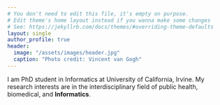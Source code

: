 ```yaml
---
# You don't need to edit this file, it's empty on purpose.
# Edit theme's home layout instead if you wanna make some changes
# See: https://jekyllrb.com/docs/themes/#overriding-theme-defaults
layout: single
author_profile: true
header:
  image: "/assets/images/header.jpg"
  caption: "Photo credit: Vincent van Gogh"
---
```


I am PhD student in Informatics at University of California, Irvine. My research interests are in the interdisciplinary field of public health, biomedical,
and **Informatics**.
